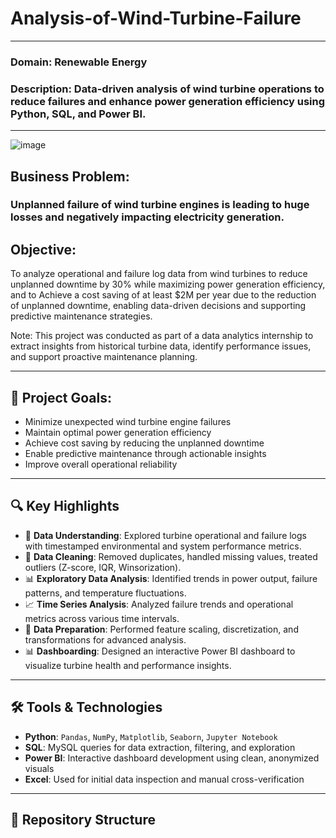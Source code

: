 # **Analysis-of-Wind-Turbine-Failure**
--------------------
### **Domain:** Renewable Energy
### **Description:** Data-driven analysis of wind turbine operations to reduce failures and enhance power generation efficiency using Python, SQL, and Power BI.
--------------------

![image](https://github.com/user-attachments/assets/1a3e19e3-16cc-46da-bd10-b1378db5c293)

## Business Problem:
### Unplanned failure of wind turbine engines is leading to huge losses and negatively impacting electricity generation.

## Objective:
To analyze operational and failure log data from wind turbines to reduce unplanned downtime by 30% while maximizing power generation efficiency, and to Achieve a cost saving of at least $2M per year due to the reduction of unplanned downtime, enabling data-driven decisions and supporting predictive maintenance strategies.

Note: This project was conducted as part of a data analytics internship to extract insights from historical turbine data, identify performance issues, and support proactive maintenance planning.

----------------------------

## 🎯 Project Goals:
- Minimize unexpected wind turbine engine failures
- Maintain optimal power generation efficiency
- Achieve cost saving by reducing the unplanned downtime
- Enable predictive maintenance through actionable insights
- Improve overall operational reliability

---

## 🔍 Key Highlights

- 📂 **Data Understanding**: Explored turbine operational and failure logs with timestamped environmental and system performance metrics.
- 🧹 **Data Cleaning**: Removed duplicates, handled missing values, treated outliers (Z-score, IQR, Winsorization).
- 📊 **Exploratory Data Analysis**: Identified trends in power output, failure patterns, and temperature fluctuations.
- 📈 **Time Series Analysis**: Analyzed failure trends and operational metrics across various time intervals.
- 🧪 **Data Preparation**: Performed feature scaling, discretization, and transformations for advanced analysis.
- 📊 **Dashboarding**: Designed an interactive Power BI dashboard to visualize turbine health and performance insights.

---

## 🛠️ Tools & Technologies

- **Python**: `Pandas`, `NumPy`, `Matplotlib`, `Seaborn`, `Jupyter Notebook`
- **SQL**: MySQL queries for data extraction, filtering, and exploration
- **Power BI**: Interactive dashboard development using clean, anonymized visuals
- **Excel**: Used for initial data inspection and manual cross-verification

---

## 📁 Repository Structure

